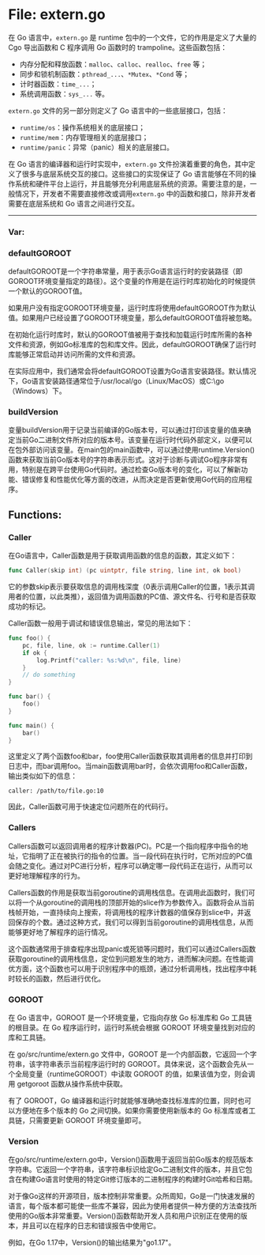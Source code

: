 # File: extern.go

在 Go 语言中，`extern.go` 是 runtime 包中的一个文件，它的作用是定义了大量的 Cgo 导出函数和 C 程序调用 Go 函数时的 trampoline。这些函数包括：

- 内存分配和释放函数：`malloc`、`calloc`、`realloc`、`free` 等；
- 同步和锁机制函数：`pthread_...`、`*Mutex`、`*Cond` 等；
- 计时器函数：`time_...`；
- 系统调用函数：`sys_...` 等。

`extern.go` 文件的另一部分则定义了 Go 语言中的一些底层接口，包括：

- `runtime/os`：操作系统相关的底层接口；
- `runtime/mem`：内存管理相关的底层接口；
- `runtime/panic`：异常（panic）相关的底层接口。

在 Go 语言的编译器和运行时实现中，`extern.go` 文件扮演着重要的角色，其中定义了很多与底层系统交互的接口。这些接口的实现保证了 Go 语言能够在不同的操作系统和硬件平台上运行，并且能够充分利用底层系统的资源。需要注意的是，一般情况下，开发者不需要直接修改或调用`extern.go` 中的函数和接口，除非开发者需要在底层系统和 Go 语言之间进行交互。




---

### Var:

### defaultGOROOT

defaultGOROOT是一个字符串常量，用于表示Go语言运行时的安装路径（即GOROOT环境变量指定的路径）。这个变量的作用是在运行时库初始化的时候提供一个默认的GOROOT值。

如果用户没有指定GOROOT环境变量，运行时库将使用defaultGOROOT作为默认值。如果用户已经设置了GOROOT环境变量，那么defaultGOROOT值将被忽略。

在初始化运行时库时，默认的GOROOT值被用于查找和加载运行时库所需的各种文件和资源，例如Go标准库的包和库文件。因此，defaultGOROOT确保了运行时库能够正常启动并访问所需的文件和资源。

在实际应用中，我们通常会将defaultGOROOT设置为Go语言安装路径。默认情况下，Go语言安装路径通常位于/usr/local/go（Linux/MacOS）或C:\go（Windows）下。



### buildVersion

变量buildVersion用于记录当前编译的Go版本号，可以通过打印该变量的值来确定当前Go二进制文件所对应的版本号。该变量在运行时代码外部定义，以便可以在包外部访问该变量。在main包的main函数中，可以通过使用runtime.Version()函数来获取当前Go版本号的字符串表示形式。这对于诊断与调试Go程序非常有用，特别是在跨平台使用Go代码时。通过检查Go版本号的变化，可以了解新功能、错误修复和性能优化等方面的改进，从而决定是否更新使用Go代码的应用程序。



## Functions:

### Caller

在Go语言中，Caller函数是用于获取调用函数的信息的函数，其定义如下：

```go
func Caller(skip int) (pc uintptr, file string, line int, ok bool)
```

它的参数skip表示要获取信息的调用栈深度（0表示调用Caller的位置，1表示其调用者的位置，以此类推），返回值为调用函数的PC值、源文件名、行号和是否获取成功的标记。

Caller函数一般用于调试和错误信息输出，常见的用法如下：

```go
func foo() {
    pc, file, line, ok := runtime.Caller(1)
    if ok {
        log.Printf("caller: %s:%d\n", file, line)
    }
    // do something
}

func bar() {
    foo()
}

func main() {
    bar()
}
```

这里定义了两个函数foo和bar，foo使用Caller函数获取其调用者的信息并打印到日志中，而bar调用foo。当main函数调用bar时，会依次调用foo和Caller函数，输出类似如下的信息：

```
caller: /path/to/file.go:10
```

因此，Caller函数可用于快速定位问题所在的代码行。



### Callers

Callers函数可以返回调用者的程序计数器(PC)。PC是一个指向程序中指令的地址，它指明了正在被执行的指令的位置。当一段代码在执行时，它所对应的PC值会随之变化。通过对PC进行分析，程序可以确定哪一段代码正在运行，从而可以更好地理解程序的行为。

Callers函数的作用是获取当前goroutine的调用栈信息。在调用此函数时，我们可以将一个从goroutine的调用栈的顶部开始的slice作为参数传入。函数将会从当前栈帧开始，一直持续向上搜索，将调用栈的程序计数器的值保存到slice中，并返回保存的个数。通过这种方式，我们可以得到当前goroutine的调用栈信息，从而能够更好地了解程序的运行情况。

这个函数通常用于排查程序出现panic或死锁等问题时，我们可以通过Callers函数获取goroutine的调用栈信息，定位到问题发生的地方，进而解决问题。在性能调优方面，这个函数也可以用于识别程序中的瓶颈，通过分析调用栈，找出程序中耗时较长的函数，然后进行优化。



### GOROOT

在 Go 语言中，GOROOT 是一个环境变量，它指向存放 Go 标准库和 Go 工具链的根目录。在 Go 程序运行时，运行时系统会根据 GOROOT 环境变量找到对应的库和工具链。

在 go/src/runtime/extern.go 文件中，GOROOT 是一个内部函数，它返回一个字符串，该字符串表示当前程序运行时的 GOROOT。具体来说，这个函数会先从一个全局变量（runtimeGOROOT）中读取 GOROOT 的值，如果该值为空，则会调用 getgoroot 函数从操作系统中获取。

有了 GOROOT，Go 编译器和运行时就能够准确地查找标准库的位置，同时也可以方便地在多个版本的 Go 之间切换。如果你需要使用新版本的 Go 标准库或者工具链，只需要更新 GOROOT 环境变量即可。



### Version

在go/src/runtime/extern.go中，Version()函数用于返回当前Go版本的规范版本字符串。它返回一个字符串，该字符串标识给定Go二进制文件的版本，并且它包含在构建Go语言时使用的特定Git修订版本的二进制程序的构建时Git哈希和日期。

对于像Go这样的开源项目，版本控制非常重要。众所周知，Go是一门快速发展的语言，每个版本都可能使一些库不兼容，因此为使用者提供一种方便的方法查找所使用的Go版本非常重要。Version()函数帮助开发人员和用户识别正在使用的版本，并且可以在程序的日志和错误报告中使用它。

例如，在Go 1.17中，Version()的输出结果为"go1.17"。



